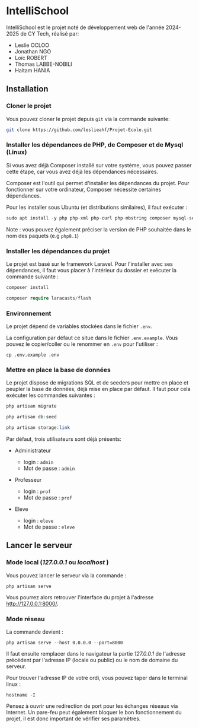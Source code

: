 # IntelliSchool

IntelliSchool est le projet noté de développement web de l'année 2024-2025 de CY Tech, réalisé par:

- Leslie OCLOO
- Jonathan NGO
- Loïc ROBERT
- Thomas LABBE-NOBILI
- Haitam HANIA

## Installation

### Cloner le projet

Vous pouvez cloner le projet depuis `git` via la commande suivante:

```sh
git clone https://github.com/leslieahf/Projet-Ecole.git
```

### Installer les dépendances de PHP, de Composer et de Mysql (Linux)

Si vous avez déjà Composer installé sur votre système, vous pouvez passer cette étape, car vous avez déjà les
dépendances nécessaires.

Composer est l'outil qui permet d'installer les dépendances du projet. Pour fonctionner sur votre ordinateur, Composer
nécessite certaines dépendances.

Pour les installer sous Ubuntu (et distributions similaires), il faut exécuter :

```php
sudo apt install -y php php-xml php-curl php-mbstring composer mysql-server
```

Note : vous pouvez également préciser la version de PHP souhaitée dans le nom des paquets (e.g `php8.1`)

### Installer les dépendances du projet

Le projet est basé sur le framework Laravel. Pour l'installer avec ses dépendances, il faut vous placer à l'intérieur du
dossier et exécuter la commande suivante :

```php
composer install
```

```php
composer require laracasts/flash
```

### Environnement

Le projet dépend de variables stockées dans le fichier `.env`.

La configuration par défaut ce situe dans le fichier `.env.example`. Vous pouvez le copier/coller ou le renommer en
`.env` pour l'utiliser :

```shell
cp .env.example .env
```

### Mettre en place la base de données

Le projet dispose de migrations SQL et de seeders pour mettre en place et peupler la base de données, déjà mise en place
par défaut. Il faut pour cela exécuter les commandes suivantes :

```php
php artisan migrate
```

```php
php artisan db:seed
```

```php
php artisan storage:link
```

Par défaut, trois utilisateurs sont déjà présents:

- Administrateur

  - login : `admin`
  - Mot de passe : `admin`

- Professeur

  - login : `prof`
  - Mot de passe : `prof`

- Eleve
  - login : `eleve`
  - Mot de passe : `eleve`

## Lancer le serveur

### Mode local (_127.0.0.1_ ou _localhost_ )

Vous pouvez lancer le serveur via la commande :

```shell
php artisan serve
```

Vous pourrez alors retrouver l'interface du projet à l'adresse http://127.0.0.1:8000/.

### Mode réseau

La commande devient :

```shell
php artisan serve --host 0.0.0.0 --port=8000
```

Il faut ensuite remplacer dans le navigateur la partie _127.0.0.1_ de l'adresse précédent par l'adresse IP (locale ou
public) ou le nom de domaine du serveur.

Pour trouver l'adresse IP de votre ordi, vous pouvez taper dans le terminal linux :

```shell
hostname -I
```

Pensez à ouvrir une redirection de port pour les échanges réseaux via Internet. Un pare-feu peut également bloquer le
bon fonctionnement du projet, il est donc important de vérifier ses paramètres.
